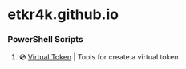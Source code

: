 # etkr4k.github.io

### PowerShell Scripts
1. 💿 [Virtual Token](https://github.com/etkr4k/virtual-token) | Tools for create a virtual token

<h1 align="center"><a href="https://t.me/etkr4k"><img src="https://img.shields.io/badge/Telegram-2CA5E0?style=for-the-badge&logo=telegram&logoColor=white" alt=""></a></h1>


